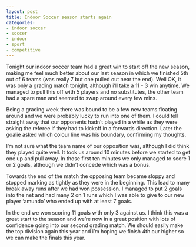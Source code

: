 ```yaml
---
layout: post
title: Indoor Soccer season starts again
categories:
- indoor soccer
- soccer
- indoor
- sport
- competitive
---
```

Tonight our indoor soccer team had a great win to start off the new season, making me feel much better about our last season in which we finished 5th out of 6 teams (was really 7 but one pulled out near the end). Well OK, it was only a grading match tonight, although i’ll take a 11 - 3 win anytime. We managed to pull this off with 5 players and no substitutes, the other team had a spare man and seemed to swap around every few mins.

Being a grading week there was bound to be a few new teams floating around and we were probably lucky to run into one of them. I could tell straight away that our opponents hadn’t played in a while as they were asking the referee if they had to kickoff in a forwards direction. Later the goalie asked which colour line was his boundary, confirming my thoughts.

I’m not sure what the team name of our opposition was, although I did think they played quite well. It took us around 10 minutes before we started to get one up and pull away. In those first ten minutes we only managed to score 1 or 2 goals, although we didn’t concede which was a bonus.

Towards the end of the match the opposing team became sloppy and stopped marking as tightly as they were in the beginning. This lead to many break away runs after we had won possession. I managed to put 2 goals into the net and had many 2 on 1 runs which I was able to give to our new player ‘amundo’ who ended up with at least 7 goals.

In the end we won scoring 11 goals with only 3 against us. I think this was a great start to the season and we’re now in a great position with lots of confidence going into our second grading match. We should easily make the top division again this year and i’m hoping we finish 4th our higher so we can make the finals this year.